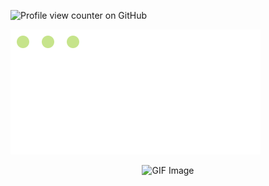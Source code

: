 ![Profile view counter on GitHub](https://komarev.com/ghpvc/?username=DikshantBadawadagi)

![Animated Grid Text](https://raw.githubusercontent.com/DikshantBadawadagi/DikshantBadawadagi/main/animated-text.svg)

<p align="center">
  <img src="https://repository-images.githubusercontent.com/588181932/e36ec678-7984-4cdd-8e4c-a3932772ff8e" alt="GIF Image" />
</p>
